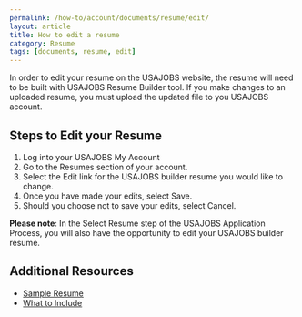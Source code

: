 ```yaml
---
permalink: /how-to/account/documents/resume/edit/
layout: article
title: How to edit a resume
category: Resume
tags: [documents, resume, edit]
---
```


In order to edit your resume on the USAJOBS website, the resume will need to be built with USAJOBS Resume Builder tool.  If you make changes to an uploaded resume, you must upload the updated file to you USAJOBS account.

## Steps to Edit your Resume

1.  Log into your USAJOBS My Account
2.  Go to the Resumes section of your account.
3.  Select the Edit link for the USAJOBS builder resume you would like to change.
4.  Once you have made your edits, select Save.
5.  Should you choose not to save your edits, select Cancel.

**Please note**: In the Select Resume step of the USAJOBS Application Process, you will also have the opportunity to edit your USAJOBS builder resume.

## Additional Resources

* [Sample Resume](../sample.pdf)
* [What to Include](../../../../../faq/application/documents/resume/what-to-include/)

